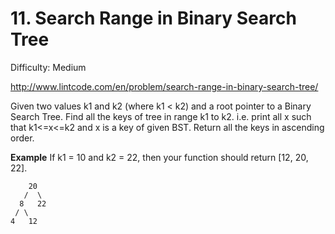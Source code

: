 # 11. Search Range in Binary Search Tree

Difficulty: Medium

http://www.lintcode.com/en/problem/search-range-in-binary-search-tree/

Given two values k1 and k2 (where k1 < k2) and a root pointer to a Binary Search Tree. Find all the keys of tree in range k1 to k2. i.e. print all x such that k1<=x<=k2 and x is a key of given BST. Return all the keys in ascending order.

**Example**
If k1 = 10 and k2 = 22, then your function should return [12, 20, 22].
```
    20
   /  \
  8   22
 / \
4   12
```
